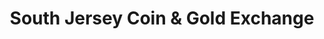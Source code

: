---
title: "South Jersey Coin & Gold Exchange"
url: /pemberton/south-jersey-coin-und-gold-exchange/
shop: Schmuck
---